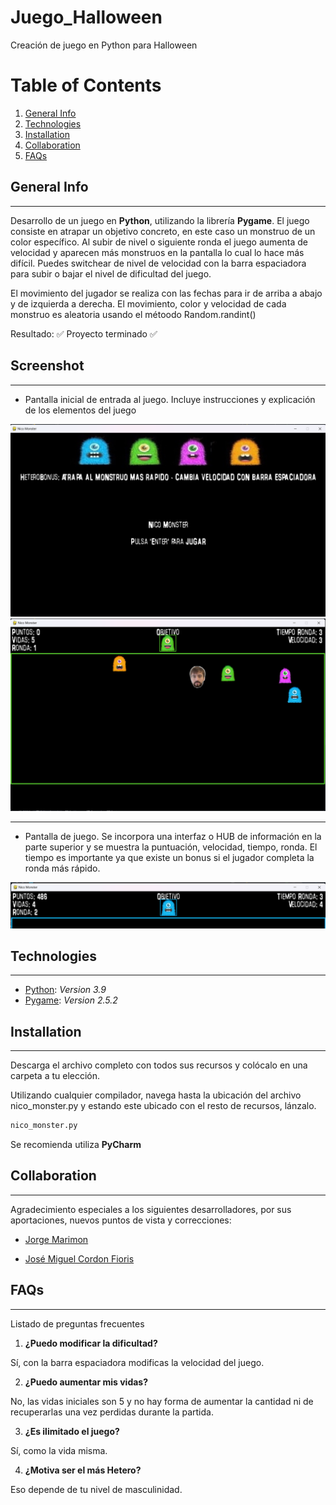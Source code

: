 # Juego_Halloween
Creación de juego en Python para Halloween

# Table of Contents
1. [General Info](#general-info)
2. [Technologies](#technologies)
3. [Installation](#installation)
4. [Collaboration](#collaboration)
5. [FAQs](#faqs)
## General Info
***
Desarrollo de un juego en **Python**, utilizando la librería **Pygame**.
El juego consiste en atrapar un objetivo concreto, en este caso un monstruo de un color específico. 
Al subir de nivel o siguiente ronda el juego aumenta de velocidad y aparecen más monstruos en la pantalla lo cual lo hace más difícil. 
Puedes switchear de nivel de velocidad con la barra espaciadora para subir o bajar el nivel de dificultad del juego. 

El movimiento del jugador se realiza con las fechas para ir de arriba a abajo y de izquierda a derecha. 
El movimiento, color y velocidad de cada monstruo es aleatoria usando el métoodo Random.randint()

Resultado:
:white_check_mark: Proyecto terminado :white_check_mark:
## Screenshot
***
* Pantalla inicial de entrada al juego. Incluye instrucciones y explicación de los elementos del juego


![Alt text](image-1.png)
![Alt text](image-2.png)

***

* Pantalla de juego. Se incorpora una interfaz o HUB de información en la parte superior y se muestra la puntuación, velocidad, tiempo, ronda. 
El tiempo es importante ya que existe un bonus si el jugador completa la ronda más rápido. 


![Alt text](image-3.png)

## Technologies
***
* [Python](https://es.python.org/): _Version 3.9_
* [Pygame](https://www.pygame.org/news): _Version 2.5.2_

## Installation
***
Descarga el archivo completo con todos sus recursos y colócalo en una carpeta a tu elección.

Utilizando cualquier compilador, navega hasta la ubicación del archivo nico_monster.py y estando este ubicado con el resto de recursos, lánzalo.
```bash
nico_monster.py
```
Se recomienda utiliza **PyCharm** 


## Collaboration
***
Agradecimiento especiales a los siguientes desarrolladores, por sus aportaciones, nuevos puntos de vista y correcciones:

* [Jorge Marimon](https://github.com/JorgeMarimon)

* [José Miguel Cordon Fioris](https://github.com/josemicordon)
## FAQs
***
Listado de preguntas frecuentes
1. **¿Puedo modificar la dificultad?**

Sí, con la barra espaciadora modificas la velocidad del juego. 

2. **¿Puedo aumentar mis vidas?**

No, las vidas iniciales son 5 y no hay forma de aumentar la cantidad ni de recuperarlas una vez perdidas durante la partida.

3. **¿Es ilimitado el juego?**

Sí, como la vida misma.

4. **¿Motiva ser el más Hetero?**

Eso depende de tu nivel de masculinidad.



